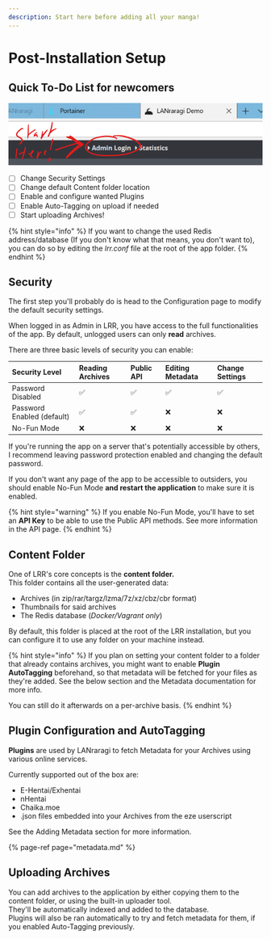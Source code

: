 ```yaml
---
description: Start here before adding all your manga!
---
```


# Post-Installation Setup

## Quick To-Do List for newcomers

![The default password for a new LRR install is &quot;kamimamita&quot;.](../../.gitbook/assets/image%20%282%29.png)

* [ ] Change Security Settings
* [ ] Change default Content folder location
* [ ] Enable and configure wanted Plugins
* [ ] Enable Auto-Tagging on upload if needed
* [ ] Start uploading Archives!

{% hint style="info" %}
If you want to change the used Redis address/database \(If you don't know what that means, you don't want to\), you can do so by editing the _lrr.conf_ file at the root of the app folder.
{% endhint %}

## Security

The first step you'll probably do is head to the Configuration page to modify the default security settings.

When logged in as Admin in LRR, you have access to the full functionalities of the app. By default, unlogged users can only **read** archives.

There are three basic levels of security you can enable:

| Security Level | Reading Archives | Public API | Editing Metadata | Change Settings |
| :--- | :--- | :--- | :--- | :--- |
| Password Disabled | ✅ | ✅ | ✅ | ✅ |
| Password Enabled \(default\) | ✅ | ✅ | ❌ | ❌ |
| No-Fun Mode | ❌ | ❌ | ❌ | ❌ |

  
If you're running the app on a server that's potentially accessible by others, I recommend leaving password protection enabled and changing the default password. 

If you don't want any page of the app to be accessible to outsiders, you should enable No-Fun Mode **and restart the application** to make sure it is enabled.

{% hint style="warning" %}
If you enable No-Fun Mode, you'll have to set an **API Key** to be able to use the Public API methods. See more information in the API page.
{% endhint %}

## Content Folder

One of LRR's core concepts is the **content folder.**  
This folder contains all the user-generated data:

* Archives \(in zip/rar/targz/lzma/7z/xz/cbz/cbr format\)  
* Thumbnails for said archives
* The Redis database \(_Docker/Vagrant only_\)  

By default, this folder is placed at the root of the LRR installation, but you can configure it to use any folder on your machine instead.

{% hint style="info" %}
If you plan on setting your content folder to a folder that already contains archives, you might want to enable **Plugin AutoTagging** beforehand, so that metadata will be fetched for your files as they're added. See the below section and the Metadata documentation for more info. 

You can still do it afterwards on a per-archive basis.
{% endhint %}

## Plugin Configuration and AutoTagging

**Plugins** are used by LANraragi to fetch Metadata for your Archives using various online services. 

Currently supported out of the box are:

* E-Hentai/Exhentai
* nHentai
* Chaika.moe
* .json files embedded into your Archives from the eze userscript

See the Adding Metadata section for more information.

{% page-ref page="metadata.md" %}

## Uploading Archives

You can add archives to the application by either copying them to the content folder, or using the built-in uploader tool.  
They'll be automatically indexed and added to the database.  
Plugins will also be ran automatically to try and fetch metadata for them, if you enabled Auto-Tagging previously.

